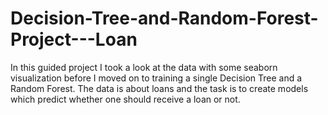 # Decision-Tree-and-Random-Forest-Project---Loan
In this guided project I took a look at the data with some seaborn visualization before I moved on to training a single Decision Tree and a Random Forest. The data is about loans and the task is to create models which predict whether one should receive a loan or not.
